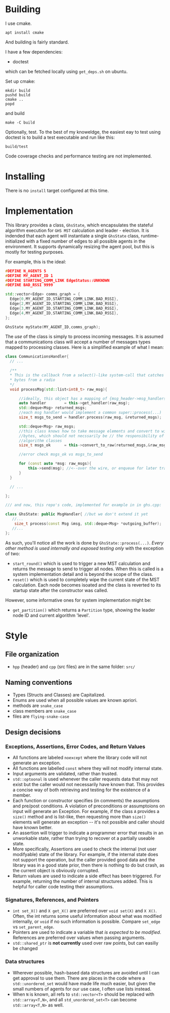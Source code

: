 # Building

I use cmake.

`apt install cmake`

And building is fairly standard.

I have a few dependencies:

- doctest

which can be fetched locally using `get_deps.sh` on ubuntu. 

Set up cmake:

```
mkdir build
pushd build
cmake ..
popd
```

and build

```
make -C build
```

Optionally, test. To the best of my knoweldge, the easiest eay to test using doctest is to build a test executable and run like this:

```
build/test
```

Code coverage checks and performance testing are not implemented. 

# Installing

There is no `install` target configured at this time. 

# Implementation

This library provides a class, `GhsState`, which encapsulates the stateful algorithm execution for `GHS MST` calculation and leader - election. It is indended that each agent will instantiate a single `GhsState` class, runtime-initialized with a fixed number of edges to all possible agents in the environment. It supports dynamically resizing the agent pool, but this is mostly for testing purposes. 

For example, this is the ideal:

```c++
#DEFINE N_AGENTS 5
#DEFINE MY_AGENT_ID 1
#DEFINE STARTING_COMM_LINK EdgeStatus::UNKNOWN
#DEFINE BAD_RSSI 9999

std::vector<Edge> comms_graph = {
  Edge{0,MY_AGENT_ID,STARTING_COMM_LINK,BAD_RSSI},
  Edge{2,MY_AGENT_ID,STARTING_COMM_LINK,BAD_RSSI},
  Edge{3,MY_AGENT_ID,STARTING_COMM_LINK,BAD_RSSI},
  Edge{4,MY_AGENT_ID,STARTING_COMM_LINK,BAD_RSSI},
};

GhsState myState(MY_AGENT_ID,comms_graph);
```

The *use* of the class is simply to process incoming messages. It is assumed that a communications class will accept a number of messages types mapped to processing classes. Here is a simplified example of what I mean:

```c++
class CommunicationsHandler{
  // ...

  /**
  * This is the callback from a select()-like system-call that catches incoming
  * bytes from a radio
  */
  void processMsg(std::list<int8_t> raw_msg){

      //ideally, this object has a mapping of {msg_header->msg_handlers};
      auto handler        = this->get_handler(raw_msg);
      std::deque<Msg> returned_msgs;
      //each msg handler would implement a common super::process(...)
      size_t msgs_to_send = handler.process(raw_msg, &returned_msgs);

      std::deque<Msg> raw_msgs;
      //this class knows how to take message elements and convert to wire-ready
      //bytes, which should not necssarily be // the responsibility of stateful
      //algorithm classes
      size_t msgs_ok      = this->convert_to_raw(returned_msgs,&raw_msgs);

      //error check msgs_ok vs msgs_to_send

      for (const auto *msg: raw_msgs){
          this->send(msg); //<--over the wire, or enqueue for later transmission
      }
  }

  // ...

};

/// and now, this repo's code, implemented for example in in ghs.cpp:

class GhsState: public MsgHandler{ //but we don't extend it yet
   //...
    size_t process(const Msg &msg, std::deque<Msg> *outgoing_buffer);
   //...
};
```

As such, you'll notice all the work is done by `GhsState::process(...)`. *Every other method is used internally and exposed testing only* with the exception of two:

- `start_round()` which is used to trigger a new MST calculation and returns the message to send to trigger all nodes. When this is called is a system implementation detail and is beyond the scope of the class. 
- `reset()` which is used to completely wipe the current state of the MST calculation. Each node becomes isoated and the class is reverted to its startup state after the constructor was called. 

However, some informative ones for system implementation might be:

- `get_partition()` which returns a `Partition` type, showing the leader node ID and current algorithm 'level'.

# Style

## File organization

- `hpp` (header) and `cpp` (src files) are in the same folder: `src/`

## Naming conventions

- Types (Structs and Classes) are Capitalized.
- Enums are used when all possible values are known apriori.
- methods are `snake_case`
- class members are `snake_case`
- files are `flying-snake-case`

## Design decisions

### Exceptions, Assertions, Error Codes, and Return Values

- All functions are labeled `noexcept` where the library code will not generate an exception. 
- All functions are labelled `const` where they will not modify internal state.
- Input arguments are validated, rather than trusted. 
- `std::optoonal` is used whenever the caller requests data that may not exist but the caller would not necessarily have known that. This provides a concise way of both retrieving and testing for the existence of a member. 
- Each function or constructor specifies (in comments) the assumptions and pre/post conditions. A violation of preconditions or assumptoions on input will generate an Exception.  For example, if the class `A` provides a `size()` method and is list-like, then requesting more than `size()` elements will generate an exception -- it's not possible and caller should have known better.
- An assertion will trigger to indicate a programmer error that results in an unworkable state, rather than trying to recover ot a partially useable state. 
- More specifically, Assertions are used to check the internal (not user modifyable) state of the library. For example, if the internal state does not support the operation, but the caller provided good data and the library was in a good state prior, then there is nothing to do but crash, as the current object is obviously corrupted. 
- Return values are used to indicate a side effect has been triggered. For example, returning the number of internal structures added. This is helpful for caller code testing their assumptions. 

### Signatures, References, and Pointers

- `int set_X()` and `X get_X()` are preferred over `void set(X)` and `X X()`. Often, the int returns some useful information about what was modified internally, or `void` if no such information is possible. Compare `set_edge` vs `set_parent_edge`. 
- Pointers are used to indicate a variable that *is expected to be modified*. References are preferred over values when passing arguments.
- `std::shared_ptr` is **not currently** used over raw points, but can easiliy be changed

### Data structures

- Wherever possible, hash-based data structures are avoided until I can get approval to use them. There are places in the code where a `std::unordered_set` would have made life much easier, but given the small numbers of agents for our use case, I often use lists instead. 
- When `N` is known, all refs to `std::vector<T>` should be replaced with `std::array<T,N>`, and all `std_unordered_set<T>` can become `std::array<T,N>` as well. 



